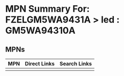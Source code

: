 



# MPN Summary For: FZELGM5WA9431A > led : GM5WA94310A

## MPNs
  

|MPN|Direct Links|Search Links|
| :--- | :--- | :--- |
||||
